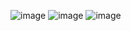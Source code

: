 ![image](https://github.com/user-attachments/assets/9c94a229-41fd-4ec5-a8ef-eda3e8a5431a)
![image](https://github.com/user-attachments/assets/4a542eee-efa8-479c-8377-40eec1c379e9)
![image](https://github.com/user-attachments/assets/a0a5219a-0619-4121-a6d5-e7e4704abd1e)

